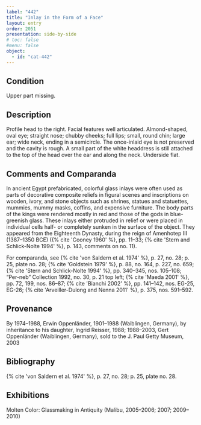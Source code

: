 ```yaml
---
label: "442"
title: "Inlay in the Form of a Face"
layout: entry
order: 2051
presentation: side-by-side
# toc: false
#menu: false 
object:
  - id: "cat-442"
---
```


## Condition

Upper part missing.

## Description

Profile head to the right. Facial features well articulated. Almond-shaped, oval eye; straight nose; chubby cheeks; full lips; small, round chin; large ear; wide neck, ending in a semicircle. The once-inlaid eye is not preserved and the cavity is rough. A small part of the white headdress is still attached to the top of the head over the ear and along the neck. Underside flat.

## Comments and Comparanda

In ancient Egypt prefabricated, colorful glass inlays were often used as parts of decorative composite reliefs in figural scenes and inscriptions on wooden, ivory, and stone objects such as shrines, statues and statuettes, mummies, mummy masks, coffins, and expensive furniture. The body parts of the kings were rendered mostly in red and those of the gods in blue-greenish glass. These inlays either protruded in relief or were placed in individual cells half- or completely sunken in the surface of the object. They appeared from the Eighteenth Dynasty, during the reign of Amenhotep III (1387–1350 BCE) ({% cite 'Cooney 1960' %}, pp. 11–33; {% cite 'Stern and Schlick-Nolte 1994' %}, p. 143, comments on no. 11).

For comparanda, see {% cite 'von Saldern et al. 1974' %}, p. 27, no. 28; p. 25, plate no. 28; {% cite 'Goldstein 1979' %}, p. 88, no. 164, p. 227, no. 659; {% cite 'Stern and Schlick-Nolte 1994' %}, pp. 340–345, nos. 105–108; “Per-neb” Collection 1992, no. 30, p. 21 top left; {% cite 'Maeda 2001' %}, pp. 72, 199, nos. 86–87; {% cite 'Bianchi 2002' %}, pp. 141–142, nos. EG-25, EG-26; {% cite 'Arveiller-Dulong and Nenna 2011' %}, p. 375, nos. 591–592.

## Provenance

By 1974–1988, Erwin Oppenländer, 1901–1988 (Waiblingen, Germany), by inheritance to his daughter, Ingrid Reisser, 1988; 1988–2003, Gert Oppenländer (Waiblingen, Germany), sold to the J. Paul Getty Museum, 2003

## Bibliography

{% cite 'von Saldern et al. 1974' %}, p. 27, no. 28; p. 25, plate no. 28.

## Exhibitions

Molten Color: Glassmaking in Antiquity (Malibu, 2005–2006; 2007; 2009–2010)
